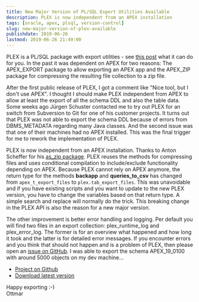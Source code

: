 ```yaml
---
title: New Major Version of PL/SQL Export Utilities Available
description: PLEX is now independent from an APEX installation
tags: [oracle, apex, plsql, version-control]
slug: new-major-version-of-plex-available
publishdate: 2019-06-26
lastmod: 2019-06-26 21:49:00
---
```


PLEX is a PL/SQL package with export utilities - see [this post][plex] what it can do for you. In the past it was dependent on APEX for two reasons: The APEX_EXPORT package to allow exporting an APEX app and the APEX_ZIP package for compressing the resulting file collection to a zip file. 

After the first public release of PLEX, I got a comment like "Nice tool, but I don't use APEX". I thought I should make PLEX independent from APEX to allow at least the export of all the schema DDL and also the table data. Some weeks ago Jürgen Schuster contacted me to try out PLEX for an switch from Subversion to Git for one of his customer projects. It turns out that PLEX was not able to export the schema DDL because of errors from DBMS_METADATA regarding many Java classes. And the second issue was that one of their machines had no APEX installed. This was the final trigger for me to rework the implementation of PLEX.

PLEX is now independent from an APEX installation. Thanks to Anton Scheffer for his [as_zip package][zip]. PLEX reuses the methods for compressing files and uses conditional compilation to include/exclude functionality depending on APEX. Because PLEX cannot rely on APEX anymore, the return type for the methods **backapp** and **queries_to_csv** has changed from `apex_t_export_files` to `plex.tab_export_files`. This was unavoidable and if you have existing scripts and you want to update to the new PLEX version, you have to change the variables based on that return type. A simple search and replace will normally do the trick. This breaking change in the PLEX API is also the reason for a new major version.

The other improvement is better error handling and logging. Per default you will find two files in an export collection: plex_runtime_log and plex_error_log. The former is for an overview what happened and how long it took and the latter is for detailed error messages. If you encounter errors and you think that should not happen and is a problem of PLEX, then please open an [issue on GitHub][issue]. I was able to export the schema APEX_19_0100 with around 5000 objects on my dev machine...

- [Project on Github][github]
- [Download latest version][download]

Happy exporting :-)<br>
Ottmar

[download]: https://github.com/ogobrecht/plex/releases/latest
[github]: https://github.com/ogobrecht/plex
[issue]: https://github.com/ogobrecht/plex/issues/new
[plex]: https://ogobrecht.github.io/posts/2018-08-26-plex-plsql-export-utilities/
[zip]: https://technology.amis.nl/2010/03/13/utl_compress-gzip-and-zlib/
